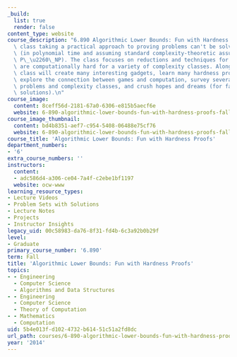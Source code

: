 ```yaml
---
_build:
  list: true
  render: false
content_type: website
course_description: "6.890 Algorithmic Lower Bounds: Fun with Hardness Proofs is a\
  \ class taking a practical approach to proving problems can't be solved efficiently\
  \ (in polynomial time and assuming standard complexity-theoretic assumptions like\
  \ P\_\u2260\_NP). The class focuses on reductions and techniques for proving problems\
  \ are computationally hard for a variety of complexity classes. Along the way, the\
  \ class will create many interesting gadgets, learn many hardness proof styles,\
  \ explore the connection between games and computation, survey several important\
  \ problems and complexity classes, and crush hopes and dreams (for fast optimal\
  \ solutions).\n"
course_image:
  content: 8ceff56d-2181-67a0-6306-e815b5aecf6e
  website: 6-890-algorithmic-lower-bounds-fun-with-hardness-proofs-fall-2014
course_image_thumbnail:
  content: bd4b8351-aef7-c954-5408-06488e75cf76
  website: 6-890-algorithmic-lower-bounds-fun-with-hardness-proofs-fall-2014
course_title: 'Algorithmic Lower Bounds: Fun with Hardness Proofs'
department_numbers:
- '6'
extra_course_numbers: ''
instructors:
  content:
  - adc586d4-a306-ce04-7a4f-c2ebe1bf1197
  website: ocw-www
learning_resource_types:
- Lecture Videos
- Problem Sets with Solutions
- Lecture Notes
- Projects
- Instructor Insights
legacy_uid: 00c58983-da76-8f31-fd4b-6c3a92b0b29f
level:
- Graduate
primary_course_number: '6.890'
term: Fall
title: 'Algorithmic Lower Bounds: Fun with Hardness Proofs'
topics:
- - Engineering
  - Computer Science
  - Algorithms and Data Structures
- - Engineering
  - Computer Science
  - Theory of Computation
- - Mathematics
  - Computation
uid: 5b4e013f-d102-4732-b614-51c51a2fd8dc
url_path: courses/6-890-algorithmic-lower-bounds-fun-with-hardness-proofs-fall-2014
year: '2014'
---
```

